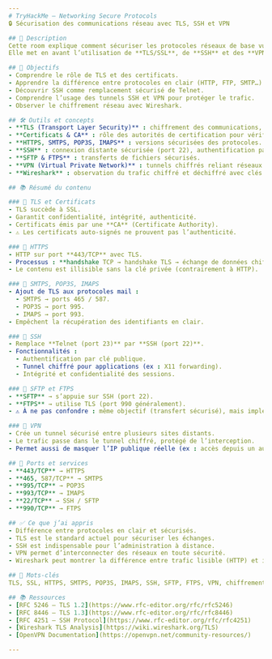 ```yaml
---
# TryHackMe – Networking Secure Protocols  
🔒 Sécurisation des communications réseau avec TLS, SSH et VPN

## 📄 Description
Cette room explique comment sécuriser les protocoles réseaux de base vus précédemment (HTTP, SMTP, POP3, IMAP, FTP, Telnet).  
Elle met en avant l’utilisation de **TLS/SSL**, de **SSH** et des **VPN** pour garantir la confidentialité, l’intégrité et l’authenticité des communications.

## 🎯 Objectifs
- Comprendre le rôle de TLS et des certificats.  
- Apprendre la différence entre protocoles en clair (HTTP, FTP, SMTP…) et leurs versions sécurisées (HTTPS, FTPS, SMTPS…).  
- Découvrir SSH comme remplacement sécurisé de Telnet.  
- Comprendre l’usage des tunnels SSH et VPN pour protéger le trafic.  
- Observer le chiffrement réseau avec Wireshark.  

## 🛠️ Outils et concepts
- **TLS (Transport Layer Security)** : chiffrement des communications, héritier de SSL.  
- **Certificats & CA** : rôle des autorités de certification pour vérifier l’authenticité.  
- **HTTPS, SMTPS, POP3S, IMAPS** : versions sécurisées des protocoles.  
- **SSH** : connexion distante sécurisée (port 22), authentification par mot de passe ou clé publique.  
- **SFTP & FTPS** : transferts de fichiers sécurisés.  
- **VPN (Virtual Private Network)** : tunnels chiffrés reliant réseaux distants.  
- **Wireshark** : observation du trafic chiffré et déchiffré avec clés SSL.

## 📚 Résumé du contenu

### 🔹 TLS et Certificats
- TLS succède à SSL.  
- Garantit confidentialité, intégrité, authenticité.  
- Certificats émis par une **CA** (Certificate Authority).  
- ⚠️ Les certificats auto-signés ne prouvent pas l’authenticité.  

### 🔹 HTTPS
- HTTP sur port **443/TCP** avec TLS.  
- Processus : **handshake TCP → handshake TLS → échange de données chiffrées**.  
- Le contenu est illisible sans la clé privée (contrairement à HTTP).  

### 🔹 SMTPS, POP3S, IMAPS
- Ajout de TLS aux protocoles mail :  
  - SMTPS → ports 465 / 587.  
  - POP3S → port 995.  
  - IMAPS → port 993.  
- Empêchent la récupération des identifiants en clair.  

### 🔹 SSH
- Remplace **Telnet (port 23)** par **SSH (port 22)**.  
- Fonctionnalités :  
  - Authentification par clé publique.  
  - Tunnel chiffré pour applications (ex : X11 forwarding).  
  - Intégrité et confidentialité des sessions.  

### 🔹 SFTP et FTPS
- **SFTP** → s’appuie sur SSH (port 22).  
- **FTPS** → utilise TLS (port 990 généralement).  
- ⚠️ À ne pas confondre : même objectif (transfert sécurisé), mais implémentation différente.  

### 🔹 VPN
- Crée un tunnel sécurisé entre plusieurs sites distants.  
- Le trafic passe dans le tunnel chiffré, protégé de l’interception.  
- Permet aussi de masquer l’IP publique réelle (ex : accès depuis un autre pays).  

## 📌 Ports et services
- **443/TCP** → HTTPS  
- **465, 587/TCP** → SMTPS  
- **995/TCP** → POP3S  
- **993/TCP** → IMAPS  
- **22/TCP** → SSH / SFTP  
- **990/TCP** → FTPS  

## ✅ Ce que j’ai appris
- Différence entre protocoles en clair et sécurisés.  
- TLS est le standard actuel pour sécuriser les échanges.  
- SSH est indispensable pour l’administration à distance.  
- VPN permet d’interconnecter des réseaux en toute sécurité.  
- Wireshark peut montrer la différence entre trafic lisible (HTTP) et illisible (HTTPS).  

## 🔑 Mots-clés
TLS, SSL, HTTPS, SMTPS, POP3S, IMAPS, SSH, SFTP, FTPS, VPN, chiffrement, authentification, Wireshark

## 📚 Ressources
- [RFC 5246 – TLS 1.2](https://www.rfc-editor.org/rfc/rfc5246)  
- [RFC 8446 – TLS 1.3](https://www.rfc-editor.org/rfc/rfc8446)  
- [RFC 4251 – SSH Protocol](https://www.rfc-editor.org/rfc/rfc4251)  
- [Wireshark TLS Analysis](https://wiki.wireshark.org/TLS)  
- [OpenVPN Documentation](https://openvpn.net/community-resources/)  

---
```

